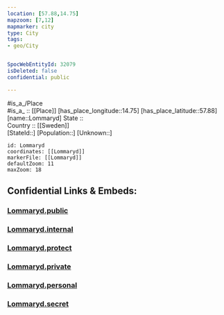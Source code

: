 ```yaml
---
location: [57.88,14.75] 
mapzoom: [7,12] 
mapmarker: city 
type: City
tags:
- geo/City


SpocWebEntityId: 32079
isDeleted: false
confidential: public

---
```

#is_a_/Place  
#is_a_ :: [[Place]] 
[has_place_longitude::14.75] 
[has_place_latitude::57.88] 
[name::Lommaryd] 
State ::  
Country :: [[Sweden]]  
[StateId::] 
[Population::] 
[Unknown::] 


```leaflet
id: Lommaryd
coordinates: [[Lommaryd]] 
markerFile: [[Lommaryd]] 
defaultZoom: 11 
maxZoom: 18
```


## Confidential Links & Embeds: 

### [Lommaryd.public](/_public/\Earth\Continent\Europe\Europe~North\Sweden\Provinces~Sweden\Jönköping,Province\CityLommaryd.public.md) 

### [Lommaryd.internal](/_internal/\Earth\Continent\Europe\Europe~North\Sweden\Provinces~Sweden\Jönköping,Province\CityLommaryd.internal.md) 

### [Lommaryd.protect](/_protect/\Earth\Continent\Europe\Europe~North\Sweden\Provinces~Sweden\Jönköping,Province\CityLommaryd.protect.md) 

### [Lommaryd.private](/_private/\Earth\Continent\Europe\Europe~North\Sweden\Provinces~Sweden\Jönköping,Province\CityLommaryd.private.md) 

### [Lommaryd.personal](/_personal/\Earth\Continent\Europe\Europe~North\Sweden\Provinces~Sweden\Jönköping,Province\CityLommaryd.personal.md) 

### [Lommaryd.secret](/_secret/\Earth\Continent\Europe\Europe~North\Sweden\Provinces~Sweden\Jönköping,Province\CityLommaryd.secret.md)

